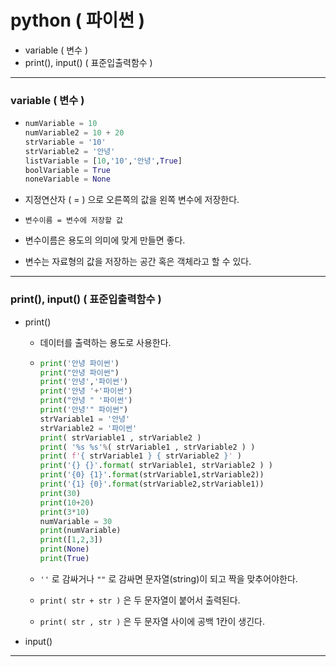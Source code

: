 # python ( 파이썬 )

- variable ( 변수 )
- print(), input() ( 표준입출력함수 )



---

### variable ( 변수 )

- ```python
  numVariable = 10
  numVariable2 = 10 + 20
  strVariable = '10'
  strVariable2 = '안녕'
  listVariable = [10,'10','안녕',True]
  boolVariable = True
  noneVariable = None
  ```

- 지정연산자 ( = ) 으로 오른쪽의 값을 왼쪽 변수에 저장한다.

- `변수이름 = 변수에 저장할 값` 

- 변수이름은 용도의 의미에 맞게 만들면 좋다.

- 변수는 자료형의 값을 저장하는 공간 혹은 객체라고 할 수 있다.



---

### print(), input() ( 표준입출력함수 )

- print()

  - 데이터를 출력하는 용도로 사용한다.

  - ```python
    print('안녕 파이썬')
    print("안녕 파이썬")
    print('안녕','파이썬')
    print('안녕 '+'파이썬')
    print("안녕 " '파이썬')
    print('안녕'" 파이썬")
    strVariable1 = '안녕'
    strVariable2 = '파이썬'
    print( strVariable1 , strVariable2 )
    print( '%s %s'%( strVariable1 , strVariable2 ) )
    print( f'{ strVariable1 } { strVariable2 }' )
    print('{} {}'.format( strVariable1, strVariable2 ) )
    print('{0} {1}'.format(strVariable1,strVariable2))
    print('{1} {0}'.format(strVariable2,strVariable1))
    print(30)
    print(10+20)
    print(3*10)
    numVariable = 30
    print(numVariable)
    print([1,2,3])
    print(None)
    print(True)
    ```

  - `''` 로 감싸거나 `""` 로 감싸면 문자열(string)이 되고 짝을 맞추어야한다.

  - `print( str + str )` 은 두 문자열이 붙어서 출력된다.

  - `print( str , str )` 은 두 문자열 사이에 공백 1칸이 생긴다.

  

- input()



---



